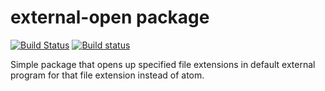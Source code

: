 # external-open package

[![Build Status](https://travis-ci.org/sveale/external-open.svg?branch=master)](https://travis-ci.org/sveale/external-open)
[![Build status](https://ci.appveyor.com/api/projects/status/uhgi3p50k73coij1?svg=true)](https://ci.appveyor.com/project/SverreAleksandersen/external-open)


Simple package that opens up specified file extensions in default external program for that file extension instead of atom.
